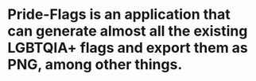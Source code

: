 # Pride-Flags is an application that can generate almost all the existing LGBTQIA+ flags and export them as PNG, among other things.
